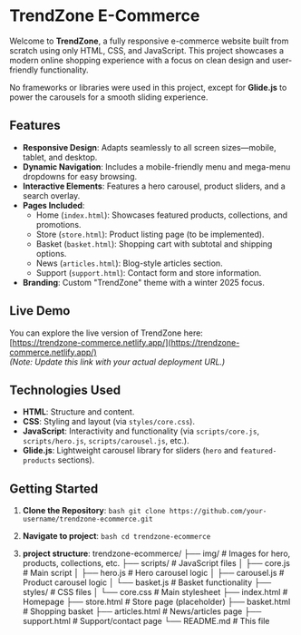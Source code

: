 # TrendZone E-Commerce

Welcome to **TrendZone**, a fully responsive e-commerce website built from scratch using only HTML, CSS, and JavaScript. This project showcases a modern online shopping experience with a focus on clean design and user-friendly functionality.

No frameworks or libraries were used in this project, except for **Glide.js** to power the carousels for a smooth sliding experience.

## Features
- **Responsive Design**: Adapts seamlessly to all screen sizes—mobile, tablet, and desktop.
- **Dynamic Navigation**: Includes a mobile-friendly menu and mega-menu dropdowns for easy browsing.
- **Interactive Elements**: Features a hero carousel, product sliders, and a search overlay.
- **Pages Included**:
  - Home (`index.html`): Showcases featured products, collections, and promotions.
  - Store (`store.html`): Product listing page (to be implemented).
  - Basket (`basket.html`): Shopping cart with subtotal and shipping options.
  - News (`articles.html`): Blog-style articles section.
  - Support (`support.html`): Contact form and store information.
- **Branding**: Custom "TrendZone" theme with a winter 2025 focus.

## Live Demo
You can explore the live version of TrendZone here:  
[https://trendzone-commerce.netlify.app/](https://trendzone-commerce.netlify.app/)  
*(Note: Update this link with your actual deployment URL.)*

## Technologies Used
- **HTML**: Structure and content.
- **CSS**: Styling and layout (via `styles/core.css`).
- **JavaScript**: Interactivity and functionality (via `scripts/core.js`, `scripts/hero.js`, `scripts/carousel.js`, etc.).
- **Glide.js**: Lightweight carousel library for sliders (`hero` and `featured-products` sections).

## Getting Started
1. **Clone the Repository**:
   ```bash git clone https://github.com/your-username/trendzone-ecommerce.git```

2. **Navigate to project**:
 ```bash cd trendzone-ecommerce```

3. **project structure**:
trendzone-ecommerce/
├── img/                # Images for hero, products, collections, etc.
├── scripts/            # JavaScript files
│   ├── core.js         # Main script
│   ├── hero.js         # Hero carousel logic
│   ├── carousel.js     # Product carousel logic
│   └── basket.js       # Basket functionality
├── styles/             # CSS files
│   └── core.css        # Main stylesheet
├── index.html          # Homepage
├── store.html          # Store page (placeholder)
├── basket.html         # Shopping basket
├── articles.html       # News/articles page
├── support.html        # Support/contact page
└── README.md           # This file

